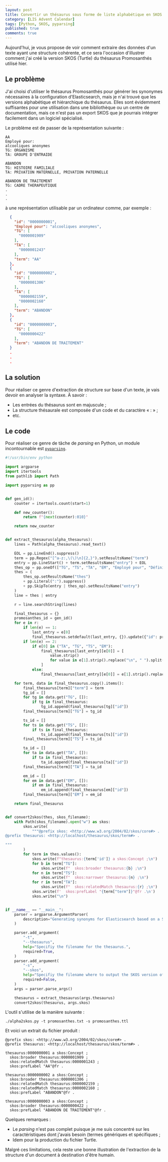 ```yaml
---
layout: post
title: Convertir un thésaurus sous forme de liste alphabétique en SKOS
category: [LIS Advent Calendar]
tags: [Python, SKOS, pyparsing]
published: true
comments: true
---
```


Aujourd'hui, je vous propose de voir comment extraire des données d'un
texte ayant une structure cohérente, et ce sera l'occasion d'illustrer
comment j'ai créé la version SKOS (Turtle) du thésaurus Promosanthés
utilisé hier. 

## Le problème

J'ai choisi d'utiliser le thésaurus Promosanthés pour générer les
synonymes nécessaires à la configuration d'Elasticsearch, mais je n'ai
trouvé que les versions alphabétique et hiérarchique du
thésaurus. Elles sont évidemment suffisantes pour une utilisation dans
une bibliothèque ou un centre de documentation, mais ce n'est pas un
export SKOS que je pourrais intégrer facilement dans un logiciel
spécialisé. 

Le problème est de passer de la représentation suivante :

```text
AA
Employé pour:
alcooliques anonymes
TG: ORGANISME
TA: GROUPE D'ENTRAIDE

ABANDON
TG: HISTOIRE FAMILIALE
TA: PRIVATION MATERNELLE, PRIVATION PATERNELLE

ABANDON DE TRAITEMENT
TG: CADRE THERAPEUTIQUE
.
.
.
```

à une représentation utilisable par un ordinateur comme, par exemple :

```json
  {
    "id": "0000000001",
    "Employé pour": "alcooliques anonymes",
    "TG": [
      "0000001909"
    ],
    "TA": [
      "0000001243"
    ],
    "term": "AA"
  },
  {
    "id": "0000000002",
    "TG": [
      "0000001306"
    ],
    "TA": [
      "0000002159",
      "0000002160"
    ],
    "term": "ABANDON"
  },
  {
    "id": "0000000003",
    "TG": [
      "0000000422"
    ],
    "term": "ABANDON DE TRAITEMENT"
  }
  .
  .
  .
```

## La solution

Pour réaliser ce genre d'extraction de structure sur base d'un texte,
je vais devoir en analyser la syntaxe. À savoir :

* Les entrées du thésaurus sont en majuscule ;
* La structure thésaurale est composée d'un code et du caractère « : »
  ;
* etc.

## Le code

Pour réaliser ce genre de tâche de *parsing* en Python, un module
incontournable est
[`pyparsing`](https://pyparsing-docs.readthedocs.io/en/latest/#). 

```python
#!/usr/bin/env python

import argparse
import itertools
from pathlib import Path

import pyparsing as pp


def gen_id():
    counter = itertools.count(start=1)

    def new_counter():
        return f"{next(counter):010}"

    return new_counter


def extract_thesaurus(alpha_thesaurus):
    lines = Path(alpha_thesaurus).read_text()

    EOL = pp.LineEnd().suppress()
    term = pp.Regex("[^a-z:,\(\)\n]{2,}").setResultsName("term")
    entry = pp.LineStart() + term.setResultsName("entry") + EOL
    thes_op = pp.oneOf(["TG", "TS", "TA", "EM", "Employé pour", "Définition"])
    thes = (
        thes_op.setResultsName("thes")
        + pp.Literal(":").suppress()
        + pp.SkipTo(entry | thes_op).setResultsName("entry")
    )
    line = thes | entry

    r = line.searchString(lines)

    final_thesaurus = {}
    promosanthes_id = gen_id()
    for e in r:
        if len(e) == 1:
            last_entry = e[0]
            final_thesaurus.setdefault(last_entry, {}).update({"id": promosanthes_id()})
        if len(e) == 2:
            if e[0] in ("TA", "TG", "TS", "EM"):
                final_thesaurus[last_entry][e[0]] = [
                    value.strip()
                    for value in e[1].strip().replace("\n", " ").split(",")
                ]
            else:
                final_thesaurus[last_entry][e[0]] = e[1].strip().replace("\n", " ")

    for term, data in final_thesaurus.copy().items():
        final_thesaurus[term]["term"] = term
        tg_id = []
        for tg in data.get("TG", []):
            if tg in final_thesaurus:
                tg_id.append(final_thesaurus[tg]["id"])
        final_thesaurus[term]["TG"] = tg_id

        ts_id = []
        for ts in data.get("TS", []):
            if ts in final_thesaurus:
                ts_id.append(final_thesaurus[ts]["id"])
        final_thesaurus[term]["TS"] = ts_id

        ta_id = []
        for ta in data.get("TA", []):
            if ta in final_thesaurus:
                ta_id.append(final_thesaurus[ta]["id"])
        final_thesaurus[term]["TA"] = ta_id

        em_id = []
        for em in data.get("EM", []):
            if em in final_thesaurus:
                em_id.append(final_thesaurus[em]["id"])
        final_thesaurus[term]["EM"] = em_id

    return final_thesaurus


def convert2skos(thes, skos_filename):
    with Path(skos_filename).open("w") as skos:
        skos.write(
            """@prefix skos: <http://www.w3.org/2004/02/skos/core#> .
@prefix thesaurus: <http://localhost/thesaurus/skos/term#> .

"""
        )
        for term in thes.values():
            skos.write(f"thesaurus:{term['id']} a skos:Concept ;\n")
            for b in term["TG"]:
                skos.write(f"  skos:broader thesaurus:{b} ;\n")
            for n in term["TS"]:
                skos.write(f"  skos:narrower thesaurus:{n} ;\n")
            for r in term["TA"]:
                skos.write(f"  skos:relatedMatch thesaurus:{r} ;\n")
            skos.write(f'  skos:prefLabel "{term["term"]}"@fr .\n')
            skos.write("\n")


if __name__ == "__main__":
    parser = argparse.ArgumentParser(
        description="Generating synonyms for Elasticsearch based on a SKOS file (Turtle representation)."
    )

    parser.add_argument(
        "-t",
        "--thesaurus",
        help="Specifiy the filename for the thesaurus.",
        required=True,
    )
    parser.add_argument(
        "-s",
        "--skos",
        help="Specifiy the filename where to output the SKOS version of the thesaurus.",
        required=False,
    )
    args = parser.parse_args()

    thesaurus = extract_thesaurus(args.thesaurus)
    convert2skos(thesaurus, args.skos)
```

L'outil s'utilise de la manière suivante : 

```shell
./alpha2skos.py -t promosanthes.txt -s promosanthes.ttl
```

Et voici un extrait du fichier produit : 

```text
@prefix skos: <http://www.w3.org/2004/02/skos/core#> .
@prefix thesaurus: <http://localhost/thesaurus/skos/term#> .

thesaurus:0000000001 a skos:Concept ;
  skos:broader thesaurus:0000001909 ;
  skos:relatedMatch thesaurus:0000001243 ;
  skos:prefLabel "AA"@fr .

thesaurus:0000000002 a skos:Concept ;
  skos:broader thesaurus:0000001306 ;
  skos:relatedMatch thesaurus:0000002159 ;
  skos:relatedMatch thesaurus:0000002160 ;
  skos:prefLabel "ABANDON"@fr .

thesaurus:0000000003 a skos:Concept ;
  skos:broader thesaurus:0000000422 ;
  skos:prefLabel "ABANDON DE TRAITEMENT"@fr .
```

Quelques remarques :

* Le *parsing* n'est pas complet puisque je me suis concentré sur les
  caractéristiques dont j'avais besoin (termes génériques et
  spécifiques ;
* Idem pour la production du fichier Turtle. 

Malgré ces limitations, cela reste une bonne illustration de
l'extraction de la structure d'un document à destination d'être
humain. 
